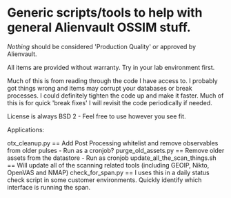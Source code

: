 # Generic scripts/tools to help with general Alienvault OSSIM stuff.
*Nothing* should be considered 'Production Quality' or approved by Alienvault.


All items are provided without warranty. Try in your lab environment first.

Much of this is from reading through the code I have access to. 
I probably got things wrong and items may corrupt your databases or break processes.
I could definitely tighten the code up and make it faster. Much of this is for quick 'break fixes' 
I will revisit the code periodically if needed.

License is always BSD 2 - Feel free to use however you see fit.


Applications:  

otx_cleanup.py  ==  Add Post Processing whitelist and remove observables from older pulses - Run as a cronjob?
purge_old_assets.py == Remove older assets from the datastore - Run as cronjob
update_all_the_scan_things.sh == Will update all of the scanning related tools (including GEOIP, Nikto, OpenVAS and NMAP)
check_for_span.py == I uses this in a daily status check script in some customer environments. Quickly identify which interface is running the span.


